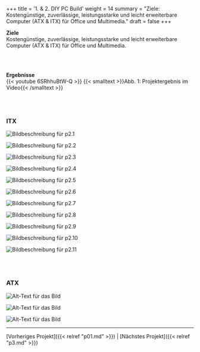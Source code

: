 +++
title = '1. & 2. DIY PC Build'
weight = 14
summary = "Ziele: Kostengünstige, zuverlässige, leistungsstarke und leicht erweiterbare Computer (ATX & ITX) für Office und Multimedia."
draft = false
+++

**Ziele**  
Kostengünstige, zuverlässige, leistungsstarke und leicht erweiterbare Computer (ATX & ITX) für Office und Multimedia.

</br></br>  

**Ergebnisse**  
{{< youtube 6SRhhuBtW-Q >}}
{{< smalltext >}}Abb. 1: Projektergebnis im Video{{< /smalltext >}}



</br></br>  

### ITX  

![Bildbeschreibung für p2.1](/img/p2.1.jpg)

![Bildbeschreibung für p2.2](/img/p2.2.jpg)

![Bildbeschreibung für p2.3](/img/p2.3.jpg)

![Bildbeschreibung für p2.4](/img/p2.4.jpg)

![Bildbeschreibung für p2.5](/img/p2.5.jpg)

![Bildbeschreibung für p2.6](/img/p2.6.jpg)

![Bildbeschreibung für p2.7](/img/p2.7.jpg)

![Bildbeschreibung für p2.8](/img/p2.8.jpg)

![Bildbeschreibung für p2.9](/img/p2.9.jpg)

![Bildbeschreibung für p2.10](/img/p2.10.jpg)

![Bildbeschreibung für p2.11](/img/p2.11.jpg)


</br></br>  


### ATX

![Alt-Text für das Bild](/img/p1.1.jpg)  

![Alt-Text für das Bild](/img/p1.2.jpg)  

![Alt-Text für das Bild](/img/p1.3.jpg)



---

[Vorheriges Projekt]({{< relref "p01.md" >}}) | [Nächstes Projekt]({{< relref "p3.md" >}})

